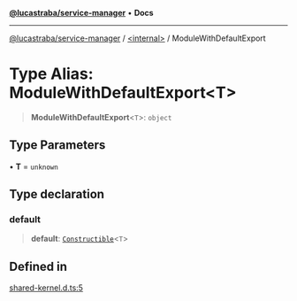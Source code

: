 [**@lucastraba/service-manager**](../../README.md) • **Docs**

---

[@lucastraba/service-manager](../../globals.md) / [\<internal\>](../README.md) / ModuleWithDefaultExport

# Type Alias: ModuleWithDefaultExport\<T\>

> **ModuleWithDefaultExport**\<`T`\>: `object`

## Type Parameters

• **T** = `unknown`

## Type declaration

### default

> **default**: [`Constructible`](Constructible.md)\<`T`\>

## Defined in

[shared-kernel.d.ts:5](https://github.com/lucastraba/service-manager/blob/42c879c92f997e373b26f424096c7fe71fc5f9df/shared-kernel.d.ts#L5)
